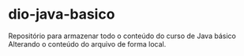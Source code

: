 # dio-java-basico
Repositório para armazenar todo o conteúdo do curso de Java básico
Alterando o conteúdo do arquivo de forma local.